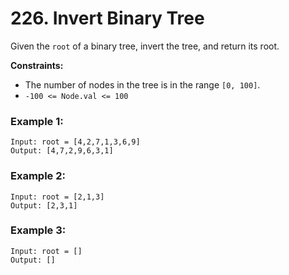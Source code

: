 # 226. Invert Binary Tree

Given the `root` of a binary tree, invert the tree, and return its root.

**Constraints:**
- The number of nodes in the tree is in the range `[0, 100]`.
- `-100 <= Node.val <= 100`

### Example 1:
```
Input: root = [4,2,7,1,3,6,9]
Output: [4,7,2,9,6,3,1]
```

### Example 2:
```
Input: root = [2,1,3]
Output: [2,3,1]
```

### Example 3:
```
Input: root = []
Output: []
```

